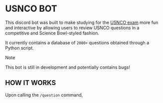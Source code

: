 # USNCO BOT
This discord bot was built to make studying for the [USNCO exam](https://www.acs.org/education/olympiad.html) more fun and interactive
by allowing users to review USNCO questions in a competitive and Science Bowl-styled fashion.

It currently contains a database of `2000+` questions obtained through a Python script.

> [!NOTE]
> This bot is still in development and potentially contains bugs!

## HOW IT WORKS
Upon calling the `/question` command,

